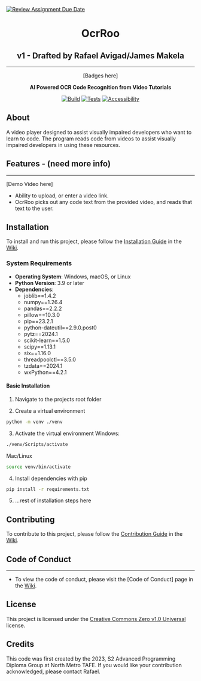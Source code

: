 [![Review Assignment Due Date](https://classroom.github.com/assets/deadline-readme-button-24ddc0f5d75046c5622901739e7c5dd533143b0c8e959d652212380cedb1ea36.svg)](https://classroom.github.com/a/SCA-edx6)

<div align="center">

# OcrRoo

## v1 - Drafted by Rafael Avigad/James Makela

---

[Badges here]

**AI Powered OCR Code Recognition from Video Tutorials**

[![Build](https://github.com/NM-TAFE/project-advanced-ui-development-team-mental-capacity/actions/workflows/build.yml/badge.svg)](https://github.com/NM-TAFE/project-advanced-ui-development-team-mental-capacity/actions/workflows/build.yml)
[![Tests](https://github.com/NM-TAFE/project-advanced-ui-development-team-mental-capacity/actions/workflows/tests.yml/badge.svg)](https://github.com/NM-TAFE/project-advanced-ui-development-team-mental-capacity/actions/workflows/tests.yml)
[![Accessibility](https://github.com/NM-TAFE/project-advanced-ui-development-team-mental-capacity/actions/workflows/accesibility.yml/badge.svg)](https://github.com/NM-TAFE/project-advanced-ui-development-team-mental-capacity/actions/workflows/accesibility.yml)

</div>

## About

A video player designed to assist visually impaired developers who want to learn to code.
The program reads code from videos to assist visually impaired developers in using these resources.

## Features - (need more info)

---

[Demo Video here]

- Ability to upload, or enter a video link.
- OcrRoo picks out any code text from the provided video, and reads that text to the user.

## Installation

To install and run this project, please follow the [Installation Guide](https://github.com/NM-TAFE/project-advanced-ui-development-team-mental-capacity/wiki/Installation-Guide)
in the [Wiki](https://github.com/NM-TAFE/project-advanced-ui-development-team-mental-capacity/wiki).

 ### System Requirements

* **Operating System**: Windows, macOS, or Linux
* **Python Version**: 3.9 or later
* **Dependencies**:
	+ joblib==1.4.2
	+ numpy==1.26.4
	+ pandas==2.2.2
	+ pillow==10.3.0
	+ pip==23.2.1
	+ python-dateutil==2.9.0.post0
	+ pytz==2024.1
	+ scikit-learn==1.5.0
	+ scipy==1.13.1
	+ six==1.16.0
	+ threadpoolctl==3.5.0
	+ tzdata==2024.1
	+ wxPython==4.2.1
#### Basic Installation

1. Navigate to the projects root folder

2. Create a virtual environment

```bash
python -m venv ./venv
```

3. Activate the virtual environment
   Windows:

```bash
./venv/Scripts/activate
```

Mac/Linux

```bash
source venv/bin/activate
```

4. Install dependencies with pip

```bash
pip install -r requirements.txt
```

5. ...rest of installation steps here

## Contributing

To contribute to this project, please follow the [Contribution Guide](https://github.com/NM-TAFE/project-advanced-ui-development-team-mental-capacity/wiki/Contribution-Guide)
in the [Wiki](https://github.com/NM-TAFE/project-advanced-ui-development-team-mental-capacity/wiki).

## Code of Conduct

---

- To view the code of conduct, please visit the [Code of Conduct] page in the [Wiki](https://github.com/NM-TAFE/project-advanced-ui-development-team-mental-capacity/wiki).

## License

This project is licensed under the [Creative Commons Zero v1.0 Universal](LICENSE) license.

## Credits

This code was first created by the 2023, S2 Advanced Programming Diploma Group at North Metro TAFE. If you would like your contribution acknowledged, please contact Rafael.
